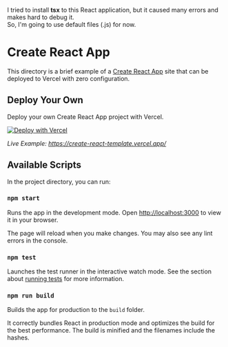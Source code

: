 I tried to install **tsx** to this React application, but it caused many errors and makes hard to debug it.  
So, I'm going to use default files (.js) for now.

# Create React App

This directory is a brief example of a [Create React App](https://github.com/facebook/create-react-app) site that can be deployed to Vercel with zero configuration.

## Deploy Your Own

Deploy your own Create React App project with Vercel.

[![Deploy with Vercel](https://vercel.com/button)](https://vercel.com/new/clone?repository-url=https://github.com/vercel/vercel/tree/main/examples/create-react-app&template=create-react-app)

_Live Example: https://create-react-template.vercel.app/_

## Available Scripts

In the project directory, you can run:

### `npm start`

Runs the app in the development mode. Open [http://localhost:3000](http://localhost:3000) to view it in your browser.

The page will reload when you make changes. You may also see any lint errors in the console.

### `npm test`

Launches the test runner in the interactive watch mode. See the section about [running tests](https://facebook.github.io/create-react-app/docs/running-tests) for more information.

### `npm run build`

Builds the app for production to the `build` folder.

It correctly bundles React in production mode and optimizes the build for the best performance. The build is minified and the filenames include the hashes.
